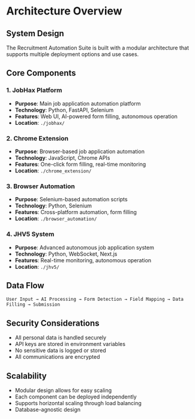 # Architecture Overview

## System Design

The Recruitment Automation Suite is built with a modular architecture that supports multiple deployment options and use cases.

## Core Components

### 1. JobHax Platform
- **Purpose**: Main job application automation platform
- **Technology**: Python, FastAPI, Selenium
- **Features**: Web UI, AI-powered form filling, autonomous operation
- **Location**: `./jobhax/`

### 2. Chrome Extension
- **Purpose**: Browser-based job application automation
- **Technology**: JavaScript, Chrome APIs
- **Features**: One-click form filling, real-time monitoring
- **Location**: `./chrome_extension/`

### 3. Browser Automation
- **Purpose**: Selenium-based automation scripts
- **Technology**: Python, Selenium
- **Features**: Cross-platform automation, form filling
- **Location**: `./browser_automation/`

### 4. JHV5 System
- **Purpose**: Advanced autonomous job application system
- **Technology**: Python, WebSocket, Next.js
- **Features**: Real-time monitoring, autonomous operation
- **Location**: `./jhv5/`

## Data Flow

```
User Input → AI Processing → Form Detection → Field Mapping → Data Filling → Submission
```

## Security Considerations

- All personal data is handled securely
- API keys are stored in environment variables
- No sensitive data is logged or stored
- All communications are encrypted

## Scalability

- Modular design allows for easy scaling
- Each component can be deployed independently
- Supports horizontal scaling through load balancing
- Database-agnostic design
